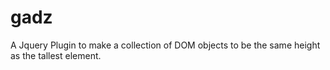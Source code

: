 gadz
====

A Jquery Plugin to make a collection of DOM objects to be the same height as the tallest element.
